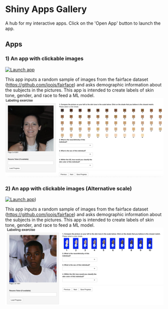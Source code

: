 # Shiny Apps Gallery

A hub for my interactive apps. Click on the 'Open App' button to launch the app.

## Apps
### 1) An app with clickable images
[![Launch app](https://img.shields.io/badge/Shiny-Open%20App-blue)](https://valenciac.shinyapps.io/Image_classification_fenty/)
  
This app inputs a random sample of images from the fairface dataset (https://github.com/joojs/fairface) and asks demographic information about the subjects in the pictures. This app is intended to create labels of skin tone, gender, and race to feed a ML model.  
![Screenshot](imgs/fenty_img.png)

### 2) An app with clickable images (Alternative scale) 
[![Launch app](https://img.shields.io/badge/Shiny-Open%20App-blue)](https://valenciac.shinyapps.io/Image_classification_nis_b/))

This app inputs a random sample of images from the fairface dataset (https://github.com/joojs/fairface) and asks demographic information about the subjects in the pictures. This app is intended to create labels of skin tone, gender, and race to feed a ML model.
![Screenshot](imgs/nis_img.png)

